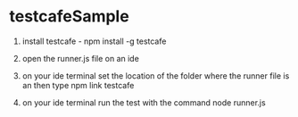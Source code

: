 # testcafeSample
1. install testcafe - npm install -g testcafe

2. open the runner.js file on an ide

3. on your ide terminal set the location of the folder where the runner file is an then type npm link testcafe

4. on your ide terminal run the test with the command node runner.js
